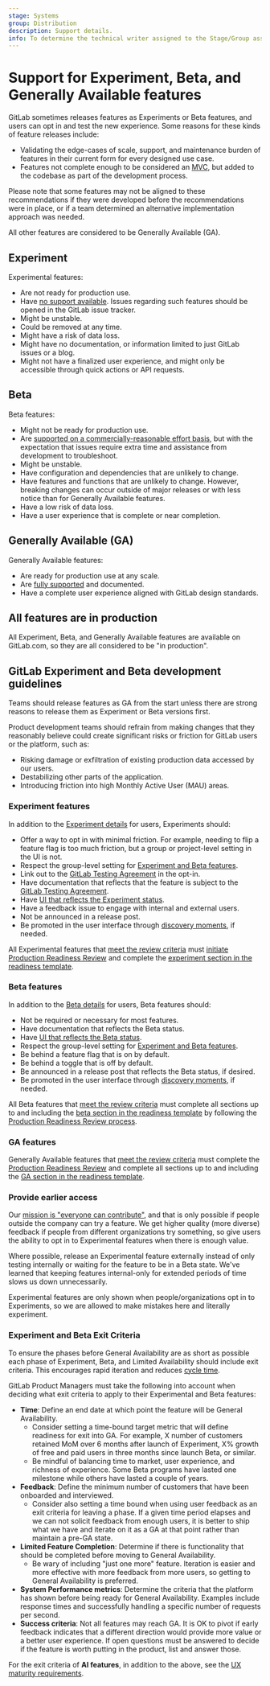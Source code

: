 ```yaml
---
stage: Systems
group: Distribution
description: Support details.
info: To determine the technical writer assigned to the Stage/Group associated with this page, see https://handbook.gitlab.com/handbook/product/ux/technical-writing/#assignments
---
```


# Support for Experiment, Beta, and Generally Available features

GitLab sometimes releases features as Experiments or Beta features, and users can opt in and test the new experience.
Some reasons for these kinds of feature releases include:

- Validating the edge-cases of scale, support, and maintenance burden of features in their current form for every designed use case.
- Features not complete enough to be considered an [MVC](https://handbook.gitlab.com/handbook/product/product-principles/#the-minimal-viable-change-mvc),
  but added to the codebase as part of the development process.

Please note that some features may not be aligned to these recommendations if they were developed before the recommendations were in place,
or if a team determined an alternative implementation approach was needed.

All other features are considered to be Generally Available (GA).

## Experiment

Experimental features:

- Are not ready for production use.
- Have [no support available](https://about.gitlab.com/support/statement-of-support/#experiment-beta-features).
  Issues regarding such features should be opened in the GitLab issue tracker.
- Might be unstable.
- Could be removed at any time.
- Might have a risk of data loss.
- Might have no documentation, or information limited to just GitLab issues or a blog.
- Might not have a finalized user experience, and might only be accessible through quick actions or API requests.

## Beta

Beta features:

- Might not be ready for production use.
- Are [supported on a commercially-reasonable effort basis](https://about.gitlab.com/support/statement-of-support/#experiment-beta-features),
  but with the expectation that issues require extra time and assistance from development to troubleshoot.
- Might be unstable.
- Have configuration and dependencies that are unlikely to change.
- Have features and functions that are unlikely to change. However, breaking changes can occur outside of major releases
  or with less notice than for Generally Available features.
- Have a low risk of data loss.
- Have a user experience that is complete or near completion.

## Generally Available (GA)

Generally Available features:

- Are ready for production use at any scale.
- Are [fully supported](https://about.gitlab.com/support/statement-of-support/) and documented.
- Have a complete user experience aligned with GitLab design standards.

## All features are in production

All Experiment, Beta, and Generally Available features are available on GitLab.com,
so they are all considered to be "in production".

## GitLab Experiment and Beta development guidelines

Teams should release features as GA from the start unless there are strong reasons to release them as Experiment or Beta versions first.

Product development teams should refrain from making changes that they reasonably believe
could create significant risks or friction for GitLab users or the platform, such as:

- Risking damage or exfiltration of existing production data accessed by our users.
- Destabilizing other parts of the application.
- Introducing friction into high Monthly Active User (MAU) areas.

### Experiment features

In addition to the [Experiment details](#experiment) for users, Experiments should:

- Offer a way to opt in with minimal friction. For example, needing to flip a feature flag is too much friction,
  but a group or project-level setting in the UI is not.
- Respect the group-level setting for [Experiment and Beta features](../user/group/manage.md#enable-experiment-and-beta-features).
- Link out to the [GitLab Testing Agreement](https://handbook.gitlab.com/handbook/legal/testing-agreement/) in the opt-in.
- Have documentation that reflects that the feature is subject to the [GitLab Testing Agreement](https://handbook.gitlab.com/handbook/legal/testing-agreement/).
- Have [UI that reflects the Experiment status](https://design.gitlab.com/usability/feature-management#highlighting-feature-versions).
- Have a feedback issue to engage with internal and external users.
- Not be announced in a release post.
- Be promoted in the user interface through [discovery moments](https://design.gitlab.com/usability/feature-management#discovery-moments),
  if needed.

All Experimental features that [meet the review criteria](https://handbook.gitlab.com/handbook/engineering/infrastructure/production/readiness/#criteria-for-starting-a-production-readiness-review)
must [initiate Production Readiness Review](https://handbook.gitlab.com/handbook/engineering/infrastructure/production/readiness/#process)
and complete the [experiment section in the readiness template](https://gitlab.com/gitlab-com/gl-infra/readiness/-/blob/master/.gitlab/issue_templates/production_readiness.md#experiment).

### Beta features

In addition to the [Beta details](#beta) for users, Beta features should:

- Not be required or necessary for most features.
- Have documentation that reflects the Beta status.
- Have [UI that reflects the Beta status](https://design.gitlab.com/usability/feature-management#highlighting-feature-versions).
- Respect the group-level setting for [Experiment and Beta features](../user/group/manage.md#enable-experiment-and-beta-features).
- Be behind a feature flag that is on by default.
- Be behind a toggle that is off by default.
- Be announced in a release post that reflects the Beta status, if desired.
- Be promoted in the user interface through [discovery moments](https://design.gitlab.com/usability/feature-management#discovery-moments),
  if needed.

All Beta features that [meet the review criteria](https://handbook.gitlab.com/handbook/engineering/infrastructure/production/readiness/#criteria-for-starting-a-production-readiness-review)
must complete all sections up to and including the [beta section in the readiness template](https://gitlab.com/gitlab-com/gl-infra/readiness/-/blob/master/.gitlab/issue_templates/production_readiness.md#beta)
by following the [Production Readiness Review process](https://handbook.gitlab.com/handbook/engineering/infrastructure/production/readiness/#process).

### GA features

Generally Available features that [meet the review criteria](https://handbook.gitlab.com/handbook/engineering/infrastructure/production/readiness/#criteria-for-starting-a-production-readiness-review)
must complete the [Production Readiness Review](https://handbook.gitlab.com/handbook/engineering/infrastructure/production/readiness/)
and complete all sections up to and including the [GA section in the readiness template](https://gitlab.com/gitlab-com/gl-infra/readiness/-/blob/master/.gitlab/issue_templates/production_readiness.md#general-availability).

### Provide earlier access

Our [mission is "everyone can contribute"](https://handbook.gitlab.com/handbook/company/mission/),
and that is only possible if people outside the company can try a feature. We get higher quality (more diverse) feedback
if people from different organizations try something, so give users the ability to opt in to Experimental
features when there is enough value.

Where possible, release an Experimental feature externally instead of only testing internally
or waiting for the feature to be in a Beta state. We've learned that keeping features internal-only
for extended periods of time slows us down unnecessarily.

Experimental features are only shown when people/organizations opt in to Experiments,
so we are allowed to make mistakes here and literally experiment.

### Experiment and Beta Exit Criteria

To ensure the phases before General Availability are as short as possible each phase of Experiment,
Beta, and Limited Availability should include exit criteria. This encourages rapid iteration and
reduces [cycle time](https://handbook.gitlab.com/handbook/values/#reduce-cycle-time).

GitLab Product Managers must take the following into account when deciding what exit criteria
to apply to their Experimental and Beta features:

- **Time**: Define an end date at which point the feature will be General Availability.
  - Consider setting a time-bound target metric that will define readiness for exit into GA.
    For example, X number of customers retained MoM over 6 months after launch of Experiment,
    X% growth of free and paid users in three months since launch Beta, or similar.
  - Be mindful of balancing time to market, user experience, and richness of experience.
    Some Beta programs have lasted one milestone while others have lasted a couple of years.
- **Feedback**: Define the minimum number of customers that have been onboarded and interviewed.
  - Consider also setting a time bound when using user feedback as an exit criteria for leaving a phase.
    If a given time period elapses and we can not solicit feedback from enough users,
    it is better to ship what we have and iterate on it as a GA at that point rather than maintain a pre-GA state.
- **Limited Feature Completion**: Determine if there is functionality that should be completed before moving to General Availability.
  - Be wary of including "just one more" feature. Iteration is easier and more effective with more feedback from more users,
    so getting to General Availability is preferred.
- **System Performance metrics**: Determine the criteria that the platform has shown before being ready for General Availability.
  Examples include response times and successfully handling a specific number of requests per second.
- **Success criteria**: Not all features may reach GA. It is OK to pivot if early feedback indicates that
  a different direction would provide more value or a better user experience. If open questions must be answered
  to decide if the feature is worth putting in the product, list and answer those.

For the exit criteria of **AI features**, in addition to the above, see the [UX maturity requirements](https://handbook.gitlab.com/handbook/product/ai/ux-maturity/).
